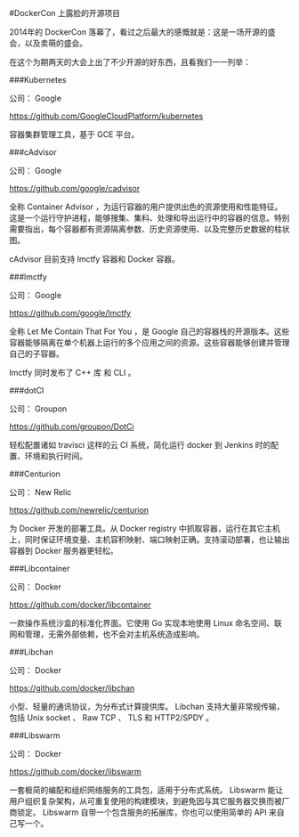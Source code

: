 #DockerCon 上露脸的开源项目

2014年的 DockerCon 落幕了，看过之后最大的感慨就是：这是一场开源的盛会，以及卖萌的盛会。

在这个为期两天的大会上出了不少开源的好东西，且看我们一一列举：

###Kubernetes 

公司： Google 

https://github.com/GoogleCloudPlatform/kubernetes

容器集群管理工具，基于 GCE 平台。

###cAdvisor

公司： Google

https://github.com/google/cadvisor

全称 Container Advisor ，为运行容器的用户提供出色的资源使用和性能特征。这是一个运行守护进程，能够搜集、集料、处理和导出运行中的容器的信息。特别需要指出，每个容器都有资源隔离参数、历史资源使用、以及完整历史数据的柱状图。

cAdvisor 目前支持 lmctfy 容器和 Docker 容器。

###lmctfy

公司： Google

https://github.com/google/lmctfy

全称 Let Me Contain That For You ，是 Google 自己的容器栈的开源版本。这些容器能够隔离在单个机器上运行的多个应用之间的资源。这些容器能够创建并管理自己的子容器。

lmctfy 同时发布了 C++ 库 和 CLI 。

###dotCI

公司： Groupon

https://github.com/groupon/DotCi

轻松配置诸如 travisci 这样的云 CI 系统，简化运行 docker 到 Jenkins 时的配置、环境和执行时间。

###Centurion

公司： New Relic

https://github.com/newrelic/centurion

为 Docker 开发的部署工具。从 Docker registry 中抓取容器，运行在其它主机上，同时保证环境变量、主机容积映射、端口映射正确。支持滚动部署，也让输出容器到 Docker 服务器更轻松。


###Libcontainer

公司： Docker

https://github.com/docker/libcontainer

一款操作系统沙盒的标准化界面。它使用 Go 实现本地使用 Linux 命名空间、联网和管理，无需外部依赖，也不会对主机系统造成影响。

###Libchan

公司： Docker

https://github.com/docker/libchan

小型、轻量的通讯协议，为分布式计算提供库。 Libchan 支持大量非常规传输，包括 Unix socket 、 Raw TCP 、 TLS 和  HTTP2/SPDY 。

###Libswarm

公司： Docker

https://github.com/docker/libswarm

一套极简的编配和组织网络服务的工具包，适用于分布式系统。 Libswarm 能让用户组织复杂架构，从可重复使用的构建模块，到避免因与其它服务器交换而被厂商锁定。 Libswarm 自带一个包含服务的拓展库，你也可以使用简单的 API 来自己写一个。

